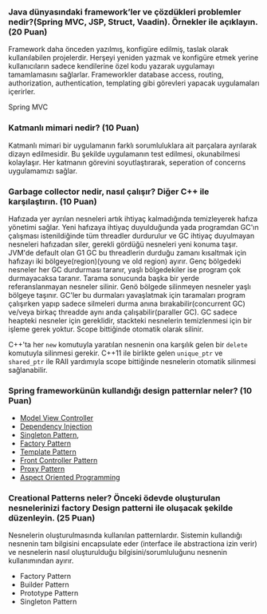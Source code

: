 ### Java dünyasındaki framework’ler ve çözdükleri problemler nedir?(Spring MVC, JSP, Struct, Vaadin). Örnekler ile açıklayın. (20 Puan)

Framework daha önceden yazılmış, konfigüre edilmiş, taslak olarak kullanılabilen projelerdir.
Herşeyi yeniden yazmak ve konfigüre etmek yerine kullanıcıların sadece kendilerine özel kodu yazarak uygulamayı tamamlamasını sağlarlar.
Frameworkler database access, routing, authorization, authentication, templating gibi görevleri yapacak uygulamaları içerirler.

Spring MVC 

### Katmanlı mimari nedir? (10 Puan)

Katmanlı mimari bir uygulamanın farklı sorumluluklara ait parçalara ayrılarak dizayn edilmesidir.
Bu şekilde uygulamanın test edilmesi, okunabilmesi kolaylaşır. Her katmanın görevini soyutlaştırarak, seperation of concerns uygulamamızı sağlar.

### Garbage collector nedir, nasıl çalışır? Diğer C++ ile karşılaştırın. (10 Puan)
Hafızada yer ayrılan nesneleri artık ihtiyaç kalmadığında temizleyerek hafıza yönetimi sağlar.
Yeni hafızaya ihtiyaç duyulduğunda yada programdan GC'ın çalışması istenildiğinde tüm threadler durdurulur ve GC ihtiyaç duyulmayan nesneleri hafızadan siler, gerekli gördüğü nesneleri yeni konuma taşır.
JVM'de default olan G1 GC bu threadlerin durduğu zamanı kısaltmak için hafızayı iki bölgeye(region)(young ve old region) ayırır.
Genç bölgedeki nesneler her GC durdurması taranır, yaşlı bölgedekiler ise program çok durmayacaksa taranır. Tarama sonucunda başka bir yerde referanslanmayan nesneler silinir.
Genö bölgede silinmeyen nesneler yaşlı bölgeye taşınır. GC'ler bu durmaları yavaşlatmak için taramaları program çalışırken yapıp sadece silmeleri durma anına bırakabilir(concurrent GC) ve/veya
birkaç threadde aynı anda çalışabilir(paraller GC).
GC sadece heapteki nesneler için gereklidir, stackteki nesnelerin temizlenmesi için bir işleme gerek yoktur. Scope bittiğinde otomatik olarak silinir.

C++'ta her `new` komutuyla yaratılan nesnenin ona karşılık gelen bir `delete` komutuyla silinmesi gerekir.
C++11 ile birlikte gelen `unique_ptr` ve `shared_ptr` ile RAII yardımıyla scope bittiğinde nesnelerin otomatik silinmesi sağlanabilir.

### Spring frameworkünün kullandığı design patternlar neler? (10 Puan)
- [Model View Controller](https://docs.spring.io/spring-framework/docs/3.2.x/spring-framework-reference/html/mvc.html)
- [Dependency Injection](https://www.baeldung.com/spring-dependency-injection)
- [Singleton Pattern](https://stackoverflow.com/questions/22184639/spring-autowired-and-singletons),
- [Factory Pattern](https://springframework.guru/gang-of-four-design-patterns/factory-method-design-pattern/)
- [Template Pattern](https://docs.spring.io/spring-framework/docs/2.5.x/reference/jdbc.html#jdbc-JdbcTemplate)
- [Front Controller Pattern](https://www.baeldung.com/spring-controllers)
- [Proxy Pattern](https://stackoverflow.com/questions/36637702/proxy-pattern-used-by-spring)
- [Aspect Oriented Programming](https://docs.spring.io/spring-framework/docs/4.3.15.RELEASE/spring-framework-reference/html/aop.html)

### Creational Patterns neler? Önceki ödevde oluşturulan nesnelerinizi factory Design patterni ile oluşacak şekilde düzenleyin. (25 Puan)
Nesnelerin oluşturulmasında kullanılan patternlardır. Sistemin kullandığı nesnenin tam bilgisini encapsulate eder (interface ile abstractiona izin verir) ve nesnelerin nasıl oluşturulduğu bilgisini/sorumluluğunu nesnenin kullanımından ayırır.
- Factory Pattern
- Builder Pattern
- Prototype Pattern
- Singleton Pattern





